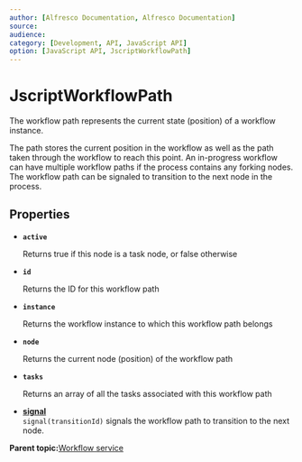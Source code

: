 ```yaml
---
author: [Alfresco Documentation, Alfresco Documentation]
source: 
audience: 
category: [Development, API, JavaScript API]
option: [JavaScript API, JscriptWorkflowPath]
---
```


# JscriptWorkflowPath

The workflow path represents the current state \(position\) of a workflow instance.

The path stores the current position in the workflow as well as the path taken through the workflow to reach this point. An in-progress workflow can have multiple workflow paths if the process contains any forking nodes. The workflow path can be signaled to transition to the next node in the process.

## Properties

-   **`active`**

    Returns true if this node is a task node, or false otherwise

-   **`id`**

    Returns the ID for this workflow path

-   **`instance`**

    Returns the workflow instance to which this workflow path belongs

-   **`node`**

    Returns the current node \(position\) of the workflow path

-   **`tasks`**

    Returns an array of all the tasks associated with this workflow path


-   **[signal](../references/API-JS-WorkflowPath-signal.md)**  
`signal(transitionId)` signals the workflow path to transition to the next node.

**Parent topic:**[Workflow service](../references/API-JS-WorkflowService.md)

